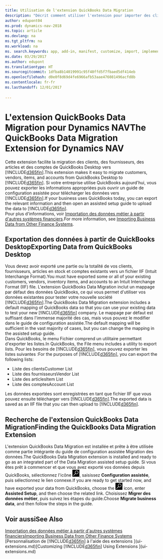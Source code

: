 ```yaml
---
title: Utilisation de l'extension QuickBooks Data Migration
description: "Décrit comment utiliser l'extension pour importer des clients, des fournisseurs, des articles, et des comptes de QuickBooks Desktop dans Dynamics NAV."
author: edupont04
ms.prod: dynamics-nav-2018
ms.topic: article
ms.devlang: na
ms.tgt_pltfrm: na
ms.workload: na
ms. search.keywords: app, add-in, manifest, customize, import, implement
ms.date: 03/29/2017
ms.author: edupont
ms.translationtype: HT
ms.sourcegitcommit: 1dfba8b14019991c95f40ffd5f7fbaed5df414eb
ms.openlocfilehash: d0e0f8d69d4fe6966afb53aae476081496acfd8b
ms.contentlocale: fr-fr
ms.lasthandoff: 12/01/2017

---
```

# <a name="the-quickbooks-data-migration-extension-for-dynamics-nav"></a><span data-ttu-id="2bfd8-103">L'extension QuickBooks Data Migration pour Dynamics NAV</span><span class="sxs-lookup"><span data-stu-id="2bfd8-103">The QuickBooks Data Migration Extension for Dynamics NAV</span></span>
<span data-ttu-id="2bfd8-104">Cette extension facilite la migration des clients, des fournisseurs, des articles et des comptes de QuickBooks Desktop vers [!INCLUDE[d365fin](includes/d365fin_md.md)].</span><span class="sxs-lookup"><span data-stu-id="2bfd8-104">This extension makes it easy to migrate customers, vendors, items, and accounts from QuickBooks Desktop to [!INCLUDE[d365fin](includes/d365fin_md.md)].</span></span> <span data-ttu-id="2bfd8-105">Si votre entreprise utilise QuickBooks aujourd'hui, vous pouvez exporter les informations appropriées puis ouvrir un guide de configuration assistée pour télécharger les données vers [!INCLUDE[d365fin](includes/d365fin_md.md)].</span><span class="sxs-lookup"><span data-stu-id="2bfd8-105">If your business uses QuickBooks today, you can export the relevant information and then open an assisted setup guide to upload the data to [!INCLUDE[d365fin](includes/d365fin_md.md)].</span></span>  
<span data-ttu-id="2bfd8-106">Pour plus d'informations, voir [Importation des données métier à partir d'autres systèmes financiers](upload-data.md).</span><span class="sxs-lookup"><span data-stu-id="2bfd8-106">For more information, see [Importing Business Data from Other Finance Systems](upload-data.md).</span></span>

## <a name="exporting-data-from-quickbooks-desktop"></a><span data-ttu-id="2bfd8-107">Exportation des données à partir de QuickBooks Desktop</span><span class="sxs-lookup"><span data-stu-id="2bfd8-107">Exporting Data from QuickBooks Desktop</span></span>
<span data-ttu-id="2bfd8-108">Vous devez avoir exporté une partie ou la totalité de vos clients, fournisseurs, articles en stock et comptes existants vers un fichier IIF (Intuit Interchange Format).</span><span class="sxs-lookup"><span data-stu-id="2bfd8-108">You must have exported some or all of your existing customers, vendors, inventory items, and accounts to an Intuit Interchange Format (IIF) file.</span></span> <span data-ttu-id="2bfd8-109">L'extension QuickBooks Data Migration inclut un mappage par défaut des données QuickBooks, ce qui vous permet d'utiliser vos données existantes pour tester votre nouvelle société [!INCLUDE[d365fin](includes/d365fin_md.md)].</span><span class="sxs-lookup"><span data-stu-id="2bfd8-109">The QuickBooks Data Migration extension includes a default mapping of QuickBooks data so that you can use your existing data to test your new [!INCLUDE[d365fin](includes/d365fin_md.md)] company.</span></span> <span data-ttu-id="2bfd8-110">Le mappage par défaut est suffisant dans l'immense majorité des cas, mais vous pouvez le modifier dans le guide de configuration assistée.</span><span class="sxs-lookup"><span data-stu-id="2bfd8-110">The default mapping will be sufficient in the vast majority of cases, but you can change the mapping in the assisted setup guide.</span></span>  
<span data-ttu-id="2bfd8-111">Dans QuickBooks, le menu Fichier comprend un utilitaire permettant d'exporter les listes.</span><span class="sxs-lookup"><span data-stu-id="2bfd8-111">In QuickBooks, the File menu includes a utility to export lists.</span></span> <span data-ttu-id="2bfd8-112">Pour les besoins de [!INCLUDE[d365fin](includes/d365fin_md.md)], vous pouvez exporter les listes suivantes :</span><span class="sxs-lookup"><span data-stu-id="2bfd8-112">For the purposes of [!INCLUDE[d365fin](includes/d365fin_md.md)], you can export the following lists:</span></span>

* <span data-ttu-id="2bfd8-113">Liste des clients</span><span class="sxs-lookup"><span data-stu-id="2bfd8-113">Customer List</span></span>  
* <span data-ttu-id="2bfd8-114">Liste des fournisseurs</span><span class="sxs-lookup"><span data-stu-id="2bfd8-114">Vendor List</span></span>  
* <span data-ttu-id="2bfd8-115">Liste des articles</span><span class="sxs-lookup"><span data-stu-id="2bfd8-115">Item List</span></span>  
* <span data-ttu-id="2bfd8-116">Liste des comptes</span><span class="sxs-lookup"><span data-stu-id="2bfd8-116">Account List</span></span>  

<span data-ttu-id="2bfd8-117">Les données exportées sont enregistrées en tant que fichier IIF que vous pouvez ensuite télécharger vers [!INCLUDE[d365fin](includes/d365fin_md.md)].</span><span class="sxs-lookup"><span data-stu-id="2bfd8-117">The exported data is saved as an IIF file that you can then upload to [!INCLUDE[d365fin](includes/d365fin_md.md)].</span></span>

## <a name="finding-the-quickbooks-data-migration-extension"></a><span data-ttu-id="2bfd8-118">Recherche de l'extension QuickBooks Data Migration</span><span class="sxs-lookup"><span data-stu-id="2bfd8-118">Finding the QuickBooks Data Migration Extension</span></span>
<span data-ttu-id="2bfd8-119">L'extension QuickBooks Data Migration est installée et prête à être utilisée comme partie intégrante du guide de configuration assistée Migration des données.</span><span class="sxs-lookup"><span data-stu-id="2bfd8-119">The QuickBooks Data Migration extension is installed and ready to go as an integrated part of the Data Migration assisted setup guide.</span></span> <span data-ttu-id="2bfd8-120">Si vous êtes prêt à commencer et que vous avez exporté vos données depuis QuickBooks, sélectionnez l'icône ![Page ou état pour la recherche](media/ui-search/search_small.png "Page ou état pour la recherche"), saisissez **Configuration assistée**, puis sélectionnez le lien connexe.</span><span class="sxs-lookup"><span data-stu-id="2bfd8-120">If you are ready to get started now, and have exported your data from QuickBooks, choose the ![Search for Page or Report](media/ui-search/search_small.png "Search for Page or Report icon") icon, enter **Assisted Setup**, and then choose the related link.</span></span> <span data-ttu-id="2bfd8-121">Choisissez **Migrer des données métier**, puis suivez les étapes du guide.</span><span class="sxs-lookup"><span data-stu-id="2bfd8-121">Choose **Migrate business data**, and then follow the steps in the guide.</span></span>  

## <a name="see-also"></a><span data-ttu-id="2bfd8-122">Voir aussi</span><span class="sxs-lookup"><span data-stu-id="2bfd8-122">See Also</span></span>
[<span data-ttu-id="2bfd8-123">Importation des données métier à partir d'autres systèmes financiers</span><span class="sxs-lookup"><span data-stu-id="2bfd8-123">Importing Business Data from Other Finance Systems</span></span>](upload-data.md)  
<span data-ttu-id="2bfd8-124">[Personnalisation de [!INCLUDE[d365fin](includes/d365fin_md.md)] à l'aide des extensions ](ui-extensions.md)</span><span class="sxs-lookup"><span data-stu-id="2bfd8-124">[Customizing [!INCLUDE[d365fin](includes/d365fin_md.md)] Using Extensions ](ui-extensions.md)</span></span>  

